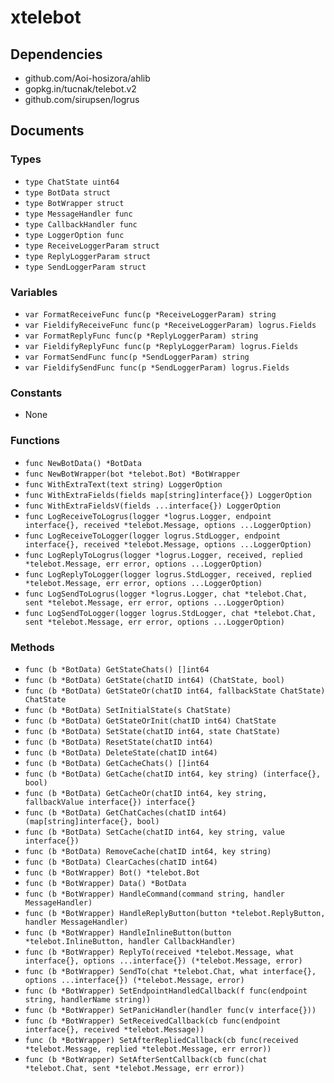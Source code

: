 # xtelebot

## Dependencies

+ github.com/Aoi-hosizora/ahlib
+ gopkg.in/tucnak/telebot.v2
+ github.com/sirupsen/logrus

## Documents

### Types

+ `type ChatState uint64`
+ `type BotData struct`
+ `type BotWrapper struct`
+ `type MessageHandler func`
+ `type CallbackHandler func`
+ `type LoggerOption func`
+ `type ReceiveLoggerParam struct`
+ `type ReplyLoggerParam struct`
+ `type SendLoggerParam struct`

### Variables

+ `var FormatReceiveFunc func(p *ReceiveLoggerParam) string`
+ `var FieldifyReceiveFunc func(p *ReceiveLoggerParam) logrus.Fields`
+ `var FormatReplyFunc func(p *ReplyLoggerParam) string`
+ `var FieldifyReplyFunc func(p *ReplyLoggerParam) logrus.Fields`
+ `var FormatSendFunc func(p *SendLoggerParam) string`
+ `var FieldifySendFunc func(p *SendLoggerParam) logrus.Fields`

### Constants

+ None

### Functions

+ `func NewBotData() *BotData`
+ `func NewBotWrapper(bot *telebot.Bot) *BotWrapper`
+ `func WithExtraText(text string) LoggerOption`
+ `func WithExtraFields(fields map[string]interface{}) LoggerOption`
+ `func WithExtraFieldsV(fields ...interface{}) LoggerOption`
+ `func LogReceiveToLogrus(logger *logrus.Logger, endpoint interface{}, received *telebot.Message, options ...LoggerOption)`
+ `func LogReceiveToLogger(logger logrus.StdLogger, endpoint interface{}, received *telebot.Message, options ...LoggerOption)`
+ `func LogReplyToLogrus(logger *logrus.Logger, received, replied *telebot.Message, err error, options ...LoggerOption)`
+ `func LogReplyToLogger(logger logrus.StdLogger, received, replied *telebot.Message, err error, options ...LoggerOption)`
+ `func LogSendToLogrus(logger *logrus.Logger, chat *telebot.Chat, sent *telebot.Message, err error, options ...LoggerOption)`
+ `func LogSendToLogger(logger logrus.StdLogger, chat *telebot.Chat, sent *telebot.Message, err error, options ...LoggerOption)`

### Methods

+ `func (b *BotData) GetStateChats() []int64`
+ `func (b *BotData) GetState(chatID int64) (ChatState, bool)`
+ `func (b *BotData) GetStateOr(chatID int64, fallbackState ChatState) ChatState`
+ `func (b *BotData) SetInitialState(s ChatState)`
+ `func (b *BotData) GetStateOrInit(chatID int64) ChatState`
+ `func (b *BotData) SetState(chatID int64, state ChatState)`
+ `func (b *BotData) ResetState(chatID int64)`
+ `func (b *BotData) DeleteState(chatID int64)`
+ `func (b *BotData) GetCacheChats() []int64`
+ `func (b *BotData) GetCache(chatID int64, key string) (interface{}, bool)`
+ `func (b *BotData) GetCacheOr(chatID int64, key string, fallbackValue interface{}) interface{}`
+ `func (b *BotData) GetChatCaches(chatID int64) (map[string]interface{}, bool)`
+ `func (b *BotData) SetCache(chatID int64, key string, value interface{})`
+ `func (b *BotData) RemoveCache(chatID int64, key string)`
+ `func (b *BotData) ClearCaches(chatID int64)`
+ `func (b *BotWrapper) Bot() *telebot.Bot`
+ `func (b *BotWrapper) Data() *BotData`
+ `func (b *BotWrapper) HandleCommand(command string, handler MessageHandler)`
+ `func (b *BotWrapper) HandleReplyButton(button *telebot.ReplyButton, handler MessageHandler)`
+ `func (b *BotWrapper) HandleInlineButton(button *telebot.InlineButton, handler CallbackHandler)`
+ `func (b *BotWrapper) ReplyTo(received *telebot.Message, what interface{}, options ...interface{}) (*telebot.Message, error)`
+ `func (b *BotWrapper) SendTo(chat *telebot.Chat, what interface{}, options ...interface{}) (*telebot.Message, error)`
+ `func (b *BotWrapper) SetEndpointHandledCallback(f func(endpoint string, handlerName string))`
+ `func (b *BotWrapper) SetPanicHandler(handler func(v interface{}))`
+ `func (b *BotWrapper) SetReceivedCallback(cb func(endpoint interface{}, received *telebot.Message))`
+ `func (b *BotWrapper) SetAfterRepliedCallback(cb func(received *telebot.Message, replied *telebot.Message, err error))`
+ `func (b *BotWrapper) SetAfterSentCallback(cb func(chat *telebot.Chat, sent *telebot.Message, err error))`
